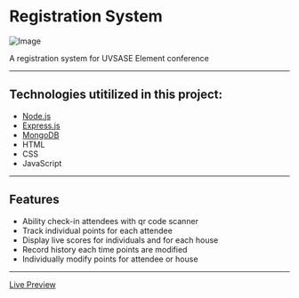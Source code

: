 
# Registration System

![Image](https://appdividend.com/wp-content/uploads/2017/06/express-js-tutorials.jpg)

A registration system for UVSASE Element conference

------------------------------------------------------------------------------------------------------------------------------  

## Technologies utitilized in this project:
- [Node.js](https://nodejs.org/en/) 
- [Express.js](https://expressjs.com)
- [MongoDB](https://www.mongodb.com) 
- HTML
- CSS
- JavaScript

---------------------------------------------------------------------------------------------------------------------------
## Features
- Ability check-in attendees with qr code scanner
- Track individual points for each attendee
- Display live scores for individuals and for each house 
- Record history each time points are modified 
- Individually modify points for attendee or house 

---------------------------------------------------------------------------------------------------------------------------

[Live Preview](https://vivacious-trigonometry.glitch.me)
